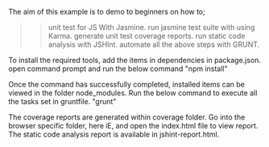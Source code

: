 The aim of this example is to demo to beginners on how to;
>> unit test for JS With Jasmine.
>> run jasmine test suite with using Karma.
>> generate unit test coverage reports.
>> run static code analysis with JSHInt.
>> automate all the above steps with GRUNT.


To install the required tools, add the items in dependencies in package.json.
open command prompt and run the below command
"npm install"

Once the command has successfully completed, installed items can be viewed in the folder node_modules.
Run the below command to execute all the tasks set in gruntfile.
"grunt"

The coverage reports are generated within coverage folder. Go into the browser specific folder, here iE, and open the index.html file to view report.
The static code analysis report is available in jshint-report.html.
